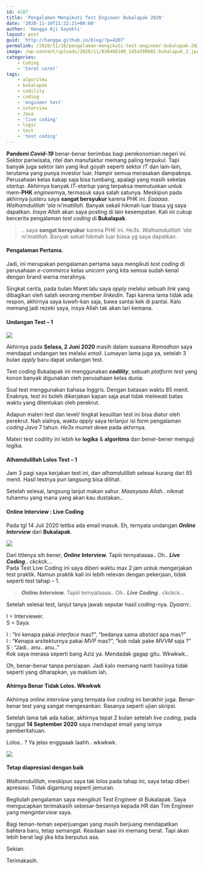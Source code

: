 ```yaml
---
id: 4207
title: 'Pengalaman Mengikuti Test Engineer Bukalapak 2020'
date: '2020-11-10T11:32:21+00:00'
author: 'Hangga Aji Sayekti'
layout: post
guid: 'http://hangga.github.io/blog/?p=4207'
permalink: /2020/11/10/pengalaman-mengikuti-test-engineer-bukalapak-2020/
image: /wp-content/uploads/2020/11/036468100_1454399682-bukalapak_2.jpg
categories:
    - Coding
    - 'Corat coret'
tags:
    - algoritma
    - bukalapak
    - codility
    - coding
    - 'engineer test'
    - interview
    - Java
    - 'live coding'
    - logic
    - test
    - 'test coding'
---
```


**Pandemi *Covid-19*** benar-benar berimbas bagi perekonomian negeri ini. Sektor pariwisata, ritel dan manufaktur memang paling terpukul. Tapi banyak juga sektor lain yang ikut goyah seperti sektor *IT* dan lain-lain, terutama yang punya investor luar. Hampir semua merasakan dampaknya. Perusahaan kelas kakap saja bisa tumbang, apalagi yang masih sekelas *startup*. Akhirnya banyak *IT-startup* yang terpaksa memutuskan untuk mem-**PHK** *engineer*nya, termasuk saya salah satunya. Meskipun pada akhirnya justeru saya **sangat bersyukur** karena PHK ini. *Eaaaaa*. *Walhamdulillah ‘ala ni’matillah.* Banyak sekali hikmah luar biasa yg saya dapatkan. *Insya Allah* akan saya posting di lain kesempatan. Kali ini cukup bercerita pengalaman *test coding* di **Bukalapak**.

> .. saya **sangat bersyukur** karena PHK ini. *He3x*. *Walhamdulillah ‘ala ni’matillah.* Banyak sekali hikmah luar biasa yg saya dapatkan.

#### Pengalaman Pertama.

Jadi, ini merupakan pengalaman pertama saya mengikuti *test coding* di perusahaan *e-commerce* kelas *unicorn* yang kita semua sudah kenal dengan brand warna merahnya.

Singkat cerita, pada bulan Maret lalu saya *apply* melalui sebuah *link* yang dibagikan oleh salah seorang member *linkedin*. Tapi karena lama tidak ada respon, akhirnya saya *luweh*-kan saja, bawa santai kek di pantai. Kalo memang jadi rezeki saya, insya Allah tak akan lari kemana.

#### Undangan Test – 1

![](http://hangga.github.io/blog1/wp-content/uploads/2020/11/bukalapak-codility-invite-700x329.png)

Akhirnya pada **Selasa, 2 Juni 2020** masih dalam suasana *Ramadhan* saya mendapat undangan tes melalui *email*. Lumayan lama juga ya, setelah 3 bulan *apply* baru dapat undangan test.

Test *coding* Bukalapak ini menggunakan ***codility***, sebuah *platform test* yang konon banyak digunakan oleh perusahaan kelas dunia.

Soal test menggunakan bahasa Inggris. Dengan batasan waktu 85 menit. Enaknya, test ini boleh dikerjakan kapan saja asal tidak melewati batas waktu yang ditentukan oleh perekrut.

Adapun materi test dan level/ tingkat kesulitan test ini bisa diatur oleh perekrut. Nah sialnya, waktu *apply* saya terlanjur isi form pengalaman *coding Java* 7 tahun. *He3x mumet dewe* pada akhirnya.

Materi test *codility* ini lebih ke **logika** &amp; **algoritma** dan bener-bener menguji logika.

#### Alhamdulillah Lolos Test – 1

Jam 3 pagi saya kerjakan test ini, dan *alhamdulillah* selesai kurang dari 85 menit. Hasil testnya pun langsung bisa dilihat.

Setelah selesai, langsung lanjut makan sahur. *Maasyaaa Allah..* nikmat tuhanmu yang mana yang akan kau dustakan..

#### Online Interview : Live Coding

Pada tgl 14 Juli 2020 tetiba ada email masuk. Eh, ternyata undangan ***Online Interview*** dari **Bukalapak**.

![](http://hangga.github.io/blog1/wp-content/uploads/2020/11/bukalapak-interview.png)

Dari titlenya sih bener, ***Online Interview.*** Tapiii ternyataaaa.. Oh.. ***Live Coding**..* ckckck…  
Pada Test Live Coding ini saya diberi waktu max 2 jam untuk mengerjakan test praktik. Namun praktik kali ini lebih relevan dengan pekerjaan, tidak seperti test tahap – 1.

> ***Online Interview.*** Tapiii ternyataaaa.. Oh.. ***Live Coding**..* ckckck…

Setelah selesai test, lanjut tanya jawab seputar hasil *coding*-nya. *Dyaarrr..*

I = Interviewer.  
S = Saya.

I : “Ini kenapa pakai *interface* mas?”, “bedanya sama *abstact* apa mas?”  
I : “Kenapa arsitekturnya pakai *MVP* mas?”, “kok ndak pake *MVVM* saja ?”  
S : “Jadi.. anu.. anu..”  
Kok saya merasa seperti bang Aziz ya. Mendadak gagap gitu. Wkwkwk..

Oh, benar-benar tanpa persiapan. Jadi kalo memang nanti hasilnya tidak seperti yang diharapkan, ya maklum lah.

#### Ahirnya Benar Tidak Lolos. Wkwkwk

Akhirnya *online interview* yang ternyata *live coding* ini berakhir juga. Benar-benar test yang sangat mengesankan. Rasanya seperti ujian skripsi.

Setelah lama tak ada kabar, akhirnya tepat 2 bulan setelah *live coding*, pada tanggal **14 September 2020** saya mendapat email yang isinya pemberitahuan.

Lolos.. ? Ya jelas enggaaak laahh.. wkwkwk.

![](http://hangga.github.io/blog1/wp-content/uploads/2020/11/bukalapak-terimakasih-tidak-lolos-700x312.png)

#### Tetap diapresiasi dengan baik

*Walhamdulillah*, meskipun saya tak lolos pada tahap ini, saya tetap diberi apresiasi. Tidak digantung seperti jemuran.

Begitulah pengalaman saya mengikuti Test Engineer di Bukalapak. Saya mengucapkan terimakasih sebesar-besarnya kepada HR dan Tim Engineer yang meng*interview* saya.

Bagi teman-teman seperjuangan yang masih berjuang mendapatkan bahtera baru, tetap semangat. Keadaan saai ini memang berat. Tapi akan lebih berat lagi jika kita berputus asa.

Sekian.

Terimakasih.